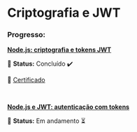 # Criptografia e JWT

### Progresso:

<strong>[Node.js: criptografia e tokens JWT](https://github.com/furtadomn/criptografia-e-JWT/tree/main/criptografia_e_tokens_JWT)</strong>

:small_orange_diamond: <strong>Status:</strong> Concluído :heavy_check_mark:

:page_facing_up: [Certificado](https://cursos.alura.com.br/certificate/070bae3e-f763-47fe-b294-8f699e9fd0cd)

<br>

<strong>[Node.js e JWT: autenticação com tokens](https://github.com/furtadomn/criptografia-e-JWT/tree/main/autenticacao_com_tokens)</strong>

:small_orange_diamond: <strong>Status:</strong> Em andamento :hourglass_flowing_sand:
